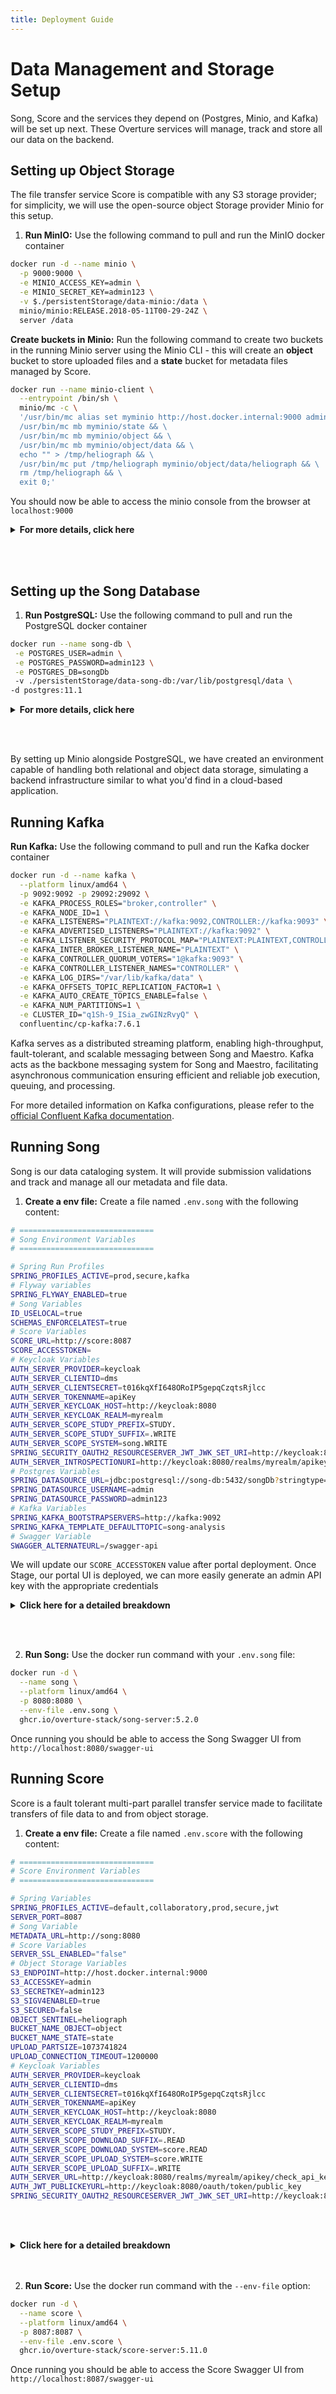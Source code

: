 ```yaml
---
title: Deployment Guide
---
```


# Data Management and Storage Setup

Song, Score and the services they depend on (Postgres, Minio, and Kafka) will be set up next. These Overture services will manage, track and store all our data on the backend. 

## Setting up Object Storage

The file transfer service Score is compatible with any S3 storage provider; for simplicity, we will use the open-source object Storage provider Minio for this setup. 

1. **Run MinIO:** Use the following command to pull and run the MinIO docker container

```bash
docker run -d --name minio \
  -p 9000:9000 \
  -e MINIO_ACCESS_KEY=admin \
  -e MINIO_SECRET_KEY=admin123 \
  -v $./persistentStorage/data-minio:/data \
  minio/minio:RELEASE.2018-05-11T00-29-24Z \
  server /data
```

**Create buckets in Minio:** Run the following command to create two buckets in the running Minio server using the Minio CLI - this will create an **object** bucket to store uploaded files and a **state** bucket for metadata files managed by Score.

```bash
docker run --name minio-client \
  --entrypoint /bin/sh \
  minio/mc -c \
  '/usr/bin/mc alias set myminio http://host.docker.internal:9000 admin admin123 && \
  /usr/bin/mc mb myminio/state && \
  /usr/bin/mc mb myminio/object && \
  /usr/bin/mc mb myminio/object/data && \
  echo "" > /tmp/heliograph && \
  /usr/bin/mc put /tmp/heliograph myminio/object/data/heliograph && \
  rm /tmp/heliograph && \
  exit 0;'
```

You should now be able to access the minio console from the browser at `localhost:9000`

<details>

  <summary><b>For more details, click here</b></summary>

<br></br>

### Minio Image

- The `-v $./persistentStorage/data-minio:/data` configures MinIO to store data in our local file system instead of in the docker container. Files you upload to MinIO will be stored at the path `./persistentStorage/data-minio`.

### Minio Client Image


- **Alias:** `alias set myminio http://host.docker.internal:9000 admin admin123` creates an `alias` for the Minio server, with an `admin` user with a the password `admin123`.


- **State Bucket:** `mb myminio/state` creates a bucket named "state". The "state" bucket is designated for storing application state data. This could include metadata about the objects stored in the "object" bucket.


- **Object Bucket:** `mb myminio/object` creates another bucket named "object". The "object" bucket is intended for storing the actual content objects, such as VCFs, BAMs, etc. 


- **Data directory & Heliograph File:** The `put` command seeds an empty' heliograph' file within the object storage data folder. Score uses this dummy file to test that the server can successfully communicate with the storage provider and that your client can successfully retrieve files from it, too.

---

</details>

<br></br>

## Setting up the Song Database

1. **Run PostgreSQL:** Use the following command to pull and run the PostgreSQL docker container

```bash
docker run --name song-db \
 -e POSTGRES_USER=admin \
 -e POSTGRES_PASSWORD=admin123 \
 -e POSTGRES_DB=songDb 
 -v ./persistentStorage/data-song-db:/var/lib/postgresql/data \
-d postgres:11.1 
```
<details>

  <summary><b>For more details, click here</b></summary>

<br></br>

- This command runs a postgres image named `song-db` with the username `admin`, password `admin123` and a database within it called `songDb`.


- We have included a persistent volume `-v ./persistentStorage/song-db-data:/var/lib/postgresql/data`/. This volume stores Songs Postgres data in our local filesystem instead of the docker container; in other words, the data contained in the Song database will be stored at the path `./persistentStorage/song-db-data:/var/lib/postgresql/data`.

---
</details>

<br></br>

<Note title="Bringing it together">By setting up Minio alongside PostgreSQL, we have created an environment capable of handling both relational and object data storage, simulating a backend infrastructure similar to what you'd find in a cloud-based application.</Note>

## Running Kafka

**Run Kafka:** Use the following command to pull and run the Kafka docker container

```bash
docker run -d --name kafka \
  --platform linux/amd64 \
  -p 9092:9092 -p 29092:29092 \
  -e KAFKA_PROCESS_ROLES="broker,controller" \
  -e KAFKA_NODE_ID=1 \
  -e KAFKA_LISTENERS="PLAINTEXT://kafka:9092,CONTROLLER://kafka:9093" \
  -e KAFKA_ADVERTISED_LISTENERS="PLAINTEXT://kafka:9092" \
  -e KAFKA_LISTENER_SECURITY_PROTOCOL_MAP="PLAINTEXT:PLAINTEXT,CONTROLLER:PLAINTEXT" \
  -e KAFKA_INTER_BROKER_LISTENER_NAME="PLAINTEXT" \
  -e KAFKA_CONTROLLER_QUORUM_VOTERS="1@kafka:9093" \
  -e KAFKA_CONTROLLER_LISTENER_NAMES="CONTROLLER" \
  -e KAFKA_LOG_DIRS="/var/lib/kafka/data" \
  -e KAFKA_OFFSETS_TOPIC_REPLICATION_FACTOR=1 \
  -e KAFKA_AUTO_CREATE_TOPICS_ENABLE=false \
  -e KAFKA_NUM_PARTITIONS=1 \
  -e CLUSTER_ID="q1Sh-9_ISia_zwGINzRvyQ" \
  confluentinc/cp-kafka:7.6.1
```

<Note title="What is this for?">Kafka serves as a distributed streaming platform, enabling high-throughput, fault-tolerant, and scalable messaging between Song and Maestro. Kafka acts as the backbone messaging system for Song and Maestro, facilitating asynchronous communication ensuring efficient and reliable job execution, queuing, and processing.</Note>

For more detailed information on Kafka configurations, please refer to the [official Confluent Kafka documentation](https://docs.confluent.io/platform/current/installation/docker/config-reference.html#confluent-ak-configuration).

## Running Song

Song is our data cataloging system. It will provide submission validations and track and manage all our metadata and file data.

1. **Create a env file:** Create a file named `.env.song` with the following content:

```bash
# ==============================
# Song Environment Variables
# ==============================

# Spring Run Profiles
SPRING_PROFILES_ACTIVE=prod,secure,kafka
# Flyway variables
SPRING_FLYWAY_ENABLED=true
# Song Variables
ID_USELOCAL=true
SCHEMAS_ENFORCELATEST=true
# Score Variables
SCORE_URL=http://score:8087
SCORE_ACCESSTOKEN=
# Keycloak Variables
AUTH_SERVER_PROVIDER=keycloak
AUTH_SERVER_CLIENTID=dms
AUTH_SERVER_CLIENTSECRET=t016kqXfI648ORoIP5gepqCzqtsRjlcc
AUTH_SERVER_TOKENNAME=apiKey
AUTH_SERVER_KEYCLOAK_HOST=http://keycloak:8080
AUTH_SERVER_KEYCLOAK_REALM=myrealm
AUTH_SERVER_SCOPE_STUDY_PREFIX=STUDY.
AUTH_SERVER_SCOPE_STUDY_SUFFIX=.WRITE
AUTH_SERVER_SCOPE_SYSTEM=song.WRITE
SPRING_SECURITY_OAUTH2_RESOURCESERVER_JWT_JWK_SET_URI=http://keycloak:8080/realms/myrealm/protocol/openid-connect/certs
AUTH_SERVER_INTROSPECTIONURI=http://keycloak:8080/realms/myrealm/apikey/check_api_key/
# Postgres Variables
SPRING_DATASOURCE_URL=jdbc:postgresql://song-db:5432/songDb?stringtype=unspecified
SPRING_DATASOURCE_USERNAME=admin
SPRING_DATASOURCE_PASSWORD=admin123
# Kafka Variables
SPRING_KAFKA_BOOTSTRAPSERVERS=http://kafka:9092
SPRING_KAFKA_TEMPLATE_DEFAULTTOPIC=song-analysis
# Swagger Variable
SWAGGER_ALTERNATEURL=/swagger-api
```

<Note title="Score Access Token">We will update our `SCORE_ACCESSTOKEN` value after portal deployment. Once Stage, our portal UI is deployed, we can more easily generate an admin API key with the appropriate credentials</Note>

<details>

  <summary><b>Click here for a detailed breakdown</b></summary>

  <br></br>

#### Spring Run Profiles

- **Spring Run Profiles** activates specific profiles for the application with defined configurations. Profiles and their specified enviorment variables are defined in the [Song server application.yml](https://github.com/overture-stack/SONG/blob/develop/song-server/src/main/resources/application.yml). 


| Profile       | Description                                                                                                                                                                                                 |
|---------------|------------------------------------------------------------------------------------------------------------------------------------------------------------------------------------------------------|
| `prod`        | Optimized for production use with minimal initialization and direct database connections.                                                                                                                                                   |
| `secure`      | Focuses on security with OAuth2 JWTs for API protection. This profile calls for a public key location for JWT verification and an introspection URI for authenticating clients.                                                                   |
| `kafka`       | Targets Kafka integration, specifying Kafka bootstrap servers and a default topic for message exchange. Does not include specific configurations for other services or security settings.                               |

#### Flyway Variables

- The `SPRING_FLYWAY_ENABLED` variable enables the initialization of the Song database with a Flyway database migration, setting up the necessary tables for API interactions. This migration utilizes SQL scripts located within Song and [found here](https://github.com/overture-stack/SONG/tree/develop/song-server/src/main/resources/db/migration). Without this setting, the database would remain uninitialized, leading to generic SQL errors (SQL Error: 0) with a SQLState of 42P01, corresponding to an undefined_table.


#### Song Variables

- The `ID_USELOCAL` mode indicates that Song will handle ID management internally, storing identifiers within its own system. Song can also be configured to use external ID management, for more information see our documentation for [ID management in Song](https://www.overture.bio/documentation/song/installation/configuration/id/).


- By setting `SCHEMAS_ENFORCELATEST` to `true`, the Song server will enforce that data conforms to the latest schema versions. Conversely, if set to `false`, data can be submitted to any schema version specified with the metadata submission. For more information, see our [documentation on Song Schema Management](https://www.overture.bio/documentation/song/admin/schemas/).


#### Score Variables

- The `SCORE_URL` specifies the future URL of the Score service (`http://host.docker.internal:8087`).


- The `SCORE_ACCESSTOKEN` is used by Song for authorized communication with Score. For example, during data publication Song will need to call Score to check if object’s exists before publishing this access token, generated by Keycloak, encodes the permissions neccesary to communicate securly.

#### Keycloak Variables

- `AUTH_SERVER_PROVIDER` specifies the authentication server provider, in this case, Keycloak.


- `AUTH_SERVER_CLIENTID` the client ID assigned to the application by Keycloak. This identifier is used by the application to authenticate itself to the Keycloak server.


- `AUTH_SERVER_CLIENTSECRET` the client secret associated with the client ID. This secret is used by the application to prove its identity to the Keycloak server.


- `AUTH_SERVER_TOKENNAME`: the name of the token issued by Keycloak. This token is used by the application to authenticate subsequent requests to protected resources.


- `AUTH_SERVER_KEYCLOAK_HOST` the URL where the Keycloak server is hosted.


- `AUTH_SERVER_KEYCLOAK_REALM` the realm in Keycloak that contains the users and roles. The realm encapsulates the grouping of applications and users configured to Keycloak for this application.


- `AUTH_SERVER_SCOPE_STUDY_PREFIX` the prefix added to the scope claim in the token. Scopes define the level of access granted to the token holder. In this case, it indicates a specific type of access related to studies.


- `AUTH_SERVER_SCOPE_STUDY_SUFFIX` the suffix added to the scope claim in the token, further defining the level of access. Here, it specifies write access to study-related resources.


- `AUTH_SERVER_SCOPE_SYSTEM` is the scope for system-level permissions, indicating write access to system resources managed by the application.


- `SPRING_SECURITY_OAUTH2_RESOURCESERVER_JWT_JWK_SET_URI` is the URL where the JSON Web Key Set (JWS) for the JWT tokens is located. This key set is used by the application to validate the signature of the JWT tokens issued by Keycloak.


- `AUTH_SERVER_INTROSPECTIONURI` the URL used by the application to check the validity of a token against the Keycloak server. Introspection allows the application to verify that a token has not been revoked or expired.

#### PostgreSQL connection details

- `SPRING_DATASOURCE_URL`, `SPRING_DATASOURCE_USERNAME`, `SPRING_DATASOURCE_PASSWORD` are the connection details for the PostgreSQL database. The value for the `SPRING_DATASOURCE_URL` needs to be appended with  `?stringtype=unspecified` (Song as it is coded requires string type to be unspecified to interact with JSONb columns).

#### Kafka Variables

- `SPRING_KAFKA_BOOTSTRAP-SERVERS` and `SPRING_KAFKA_TEMPLATE_DEFAULT-TOPIC` specifies the bootstrap servers and default topics for message publishing.

#### Custom Swagger URL

- `SWAGGER_ALTERNATEURL` specifies an custome URL for accessing the Swagger UI (`/swagger-ui`).

<br></br>

---
</details>

<br></br>

2. **Run Song:** Use the docker run command with your `.env.song` file:

```bash
docker run -d \
  --name song \
  --platform linux/amd64 \
  -p 8080:8080 \
  --env-file .env.song \
  ghcr.io/overture-stack/song-server:5.2.0
```

Once running you should be able to access the Song Swagger UI from `http://localhost:8080/swagger-ui`

## Running Score

Score is a fault tolerant multi-part parallel transfer service made to facilitate transfers of file data to and from object storage.      

1. **Create a env file:** Create a file named `.env.score` with the following content:

```bash
# ==============================
# Score Environment Variables
# ==============================

# Spring Variables
SPRING_PROFILES_ACTIVE=default,collaboratory,prod,secure,jwt
SERVER_PORT=8087
# Song Variable
METADATA_URL=http://song:8080
# Score Variables
SERVER_SSL_ENABLED="false"
# Object Storage Variables
S3_ENDPOINT=http://host.docker.internal:9000
S3_ACCESSKEY=admin
S3_SECRETKEY=admin123
S3_SIGV4ENABLED=true
S3_SECURED=false
OBJECT_SENTINEL=heliograph
BUCKET_NAME_OBJECT=object
BUCKET_NAME_STATE=state
UPLOAD_PARTSIZE=1073741824
UPLOAD_CONNECTION_TIMEOUT=1200000
# Keycloak Variables
AUTH_SERVER_PROVIDER=keycloak
AUTH_SERVER_CLIENTID=dms
AUTH_SERVER_CLIENTSECRET=t016kqXfI648ORoIP5gepqCzqtsRjlcc
AUTH_SERVER_TOKENNAME=apiKey
AUTH_SERVER_KEYCLOAK_HOST=http://keycloak:8080
AUTH_SERVER_KEYCLOAK_REALM=myrealm
AUTH_SERVER_SCOPE_STUDY_PREFIX=STUDY.            
AUTH_SERVER_SCOPE_DOWNLOAD_SUFFIX=.READ
AUTH_SERVER_SCOPE_DOWNLOAD_SYSTEM=score.READ
AUTH_SERVER_SCOPE_UPLOAD_SYSTEM=score.WRITE
AUTH_SERVER_SCOPE_UPLOAD_SUFFIX=.WRITE
AUTH_SERVER_URL=http://keycloak:8080/realms/myrealm/apikey/check_api_key/      
AUTH_JWT_PUBLICKEYURL=http://keycloak:8080/oauth/token/public_key
SPRING_SECURITY_OAUTH2_RESOURCESERVER_JWT_JWK_SET_URI=http://keycloak:8080/realms/myrealm/protocol/openid-connect/certs
```

<br></br>
<details>
  <summary><b>Click here for a detailed breakdown</b></summary>
<br></br>

#### Spring Run Profiles

- **Spring Run Profiles** activates specific profiles for the application with defined configurations. Profiles and their specified enviorment variables are defined in the [Score server application.yml](https://github.com/overture-stack/score/blob/develop/score-server/src/main/resources/application.yml). The profiles used here are summarized below.

| Profile       | Description                                                                                                                                                                                                 |
|---------------|------------------------------------------------------------------------------------------------------------------------------------------------------------------------------------------------------|
| `collaboratory` | Configures the service for use with an S3 backend.                                             |
| `prod`        | Optimizes the service for production use, enabling S3 security features and specifying the metadata server URL.                                                                                           |
| `secure`      | Implements OAuth authentication, specifying the authentication server URL, token name, client ID, client secret, and scopes for download and upload operations.                                  |
| `JWT`      |  The JWT (JSON Web Token) profile is used to configure the authentication method based on JWT. This profile includes settings to obtain the public key for token validation from an OAuth server.                             |


#### Song & Score Variables

  - `SERVER_PORT` and `SERVER_SSL_ENABLED` specifies the port for the Score service (`8087`) and disables SSL (`false`), indicating HTTP communication. SSL is disabled to simplify deployment by avoiding the need to configure SSL certificates for HTTPS. This configuration should only be used in development environments and not in production.


  - `METADATA_URL` points to the url for our previously deployed song-server at `http://song:8080`.

#### Object Storage Variables

- `S3_ENDPOINT`, `S3_ACCESSKEY`, `S3_SECRETKEY`, `BUCKET_NAME_OBJECT`, `BUCKET_NAME_STATE` defines access to object storage, including the endpoint (`minio:9001`), access key (`admin`), secret key (`admin123`), bucket names for objects (`object`) and state (`state`).


- `UPLOAD_PARTSIZE` specifies the maximum size of individual parts when uploading large files to an object storage service. Large files are typically split into smaller parts to facilitate parallel uploads and to manage network bandwidth efficiently. If network bandwidth is limited, smaller part sizes might be beneficial to keep the upload process moving quickly. On the other hand, if the application requires high throughput and can afford to wait longer for uploads to complete, larger part sizes might be preferable.


- `UPLOAD_CONNECTION_TIMEOUT` This variable sets the timeout duration for establishing a connection to the object storage service during the upload process. It is measured in milliseconds (ms). Adjusting the connection timeout allows for fine-tuning the application's tolerance for network latency and variability. 
    
#### Keycloak Variables

- **Authentication Configuration**: Specifies the authentication server provider (`Keycloak`), the Keycloak server's host (`http://keycloak:8080`), and the realm (`myrealm`) that contains the users and roles. This setup is crucial for securing applications by directing them to the correct Keycloak instance and realm for authentication and authorization processes.


- **Token and Client Details**: Defines the token name (`apiKey`), client ID (`score`), and client secret (`scoresecret`) used for authentication. These elements are essential for establishing a secure connection between the application and the Keycloak server, ensuring that only authorized applications can access protected resources.


- **Scope Definitions**: Outlines the scopes for study, download, and upload operations, specifying prefixes and suffixes that indicate the level of access granted to the token holder. These scopes are critical for defining the permissions associated with the tokens, controlling what actions can be performed by the authenticated users.


- **Introspection and JWT Validation**: Provides the URL for checking the validity of a token (`http://keycloak:8080/realms/myrealm/apikey/check_api_key/`) and the location of the JSON Web Key Set (JWS) for validating JWT tokens (`http://keycloak:8080/realms/myrealm/protocol/openid-connect/certs`). These mechanisms ensure that tokens are valid and have not been tampered with, maintaining the security of the authentication process.

<br></br>

---
</details>
<br></br>

2. **Run Score:** Use the docker run command with the `--env-file` option:

```bash
docker run -d \
  --name score \
  --platform linux/amd64 \
  -p 8087:8087 \
  --env-file .env.score \
  ghcr.io/overture-stack/score-server:5.11.0
```

Once running you should be able to access the Score Swagger UI from `http://localhost:8087/swagger-ui`
